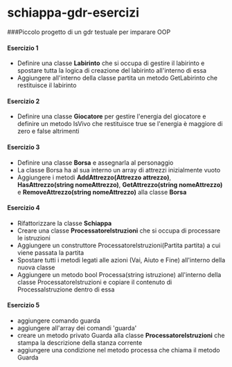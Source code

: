# schiappa-gdr-esercizi
###Piccolo progetto di un gdr testuale per imparare OOP 

#### Esercizio 1
 - Definire una classe **Labirinto** che si occupa di gestire il labirinto e spostare tutta la logica di creazione del labirinto all'interno di essa
 - Aggiungere all'interno della classe partita un metodo GetLabirinto che restituisce il labirinto
 
#### Esercizio 2
 - Definire una classe **Giocatore** per gestire l'energia del giocatore e definire un metodo IsVivo che restituisce true se l'energia è maggiore di zero e false altrimenti
 
#### Esercizio 3 
 - Definire una classe **Borsa** e assegnarla al personaggio
 - La classe Borsa ha al sua interno un array di attrezzi inizialmente vuoto
 - Aggiungere i metodi **AddAttrezzo(Attrezzo attrezzo)**, **HasAttrezzo(string nomeAttrezzo)**, **GetAttrezzo(string nomeAttrezzo)** e **RemoveAttrezzo(string nomeAttrezzo)** alla classe **Borsa** 
 
#### Esercizio 4
 - Rifattorizzare la classe **Schiappa**
 - Creare una classe **ProcessatoreIstruzioni** che si occupa di processare le istruzioni
 - Aggiungere un construttore ProcessatoreIstruzioni(Partita partita) a cui viene passata la partita
 - Spostare tutti i metodi legati alle azioni (Vai, Aiuto e Fine) all'interno della nuova classe
 - Aggiungere un metodo bool Processa(string istruzione) all'interno della classe ProcessatoreIstruzioni e copiare il contenuto di ProcessaIstruzione dentro di essa
 
#### Esercizio 5
- aggiungere comando guarda
- aggiungere all'array dei comandi 'guarda'
- creare un metodo privato Guarda alla classe **ProcessatoreIstruzioni** che stampa la descrizione della stanza corrente
- aggiungere una condizione nel metodo processa che chiama il metodo Guarda